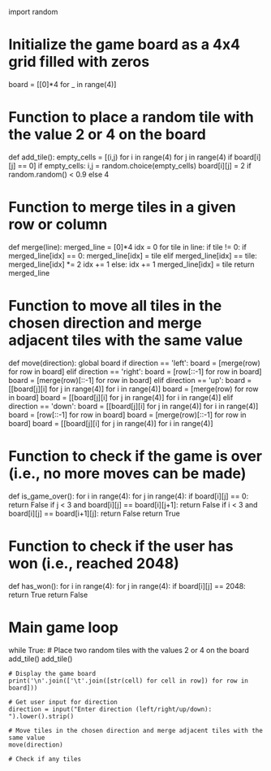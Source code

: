 import random

# Initialize the game board as a 4x4 grid filled with zeros
board = [[0]*4 for _ in range(4)]

# Function to place a random tile with the value 2 or 4 on the board
def add_tile():
    empty_cells = [(i,j) for i in range(4) for j in range(4) if board[i][j] == 0]
    if empty_cells:
        i,j = random.choice(empty_cells)
        board[i][j] = 2 if random.random() < 0.9 else 4

# Function to merge tiles in a given row or column
def merge(line):
    merged_line = [0]*4
    idx = 0
    for tile in line:
        if tile != 0:
            if merged_line[idx] == 0:
                merged_line[idx] = tile
            elif merged_line[idx] == tile:
                merged_line[idx] *= 2
                idx += 1
            else:
                idx += 1
                merged_line[idx] = tile
    return merged_line

# Function to move all tiles in the chosen direction and merge adjacent tiles with the same value
def move(direction):
    global board
    if direction == 'left':
        board = [merge(row) for row in board]
    elif direction == 'right':
        board = [row[::-1] for row in board]
        board = [merge(row)[::-1] for row in board]
    elif direction == 'up':
        board = [[board[j][i] for j in range(4)] for i in range(4)]
        board = [merge(row) for row in board]
        board = [[board[j][i] for j in range(4)] for i in range(4)]
    elif direction == 'down':
        board = [[board[j][i] for j in range(4)] for i in range(4)]
        board = [row[::-1] for row in board]
        board = [merge(row)[::-1] for row in board]
        board = [[board[j][i] for j in range(4)] for i in range(4)]

# Function to check if the game is over (i.e., no more moves can be made)
def is_game_over():
    for i in range(4):
        for j in range(4):
            if board[i][j] == 0:
                return False
            if j < 3 and board[i][j] == board[i][j+1]:
                return False
            if i < 3 and board[i][j] == board[i+1][j]:
                return False
    return True

# Function to check if the user has won (i.e., reached 2048)
def has_won():
    for i in range(4):
        for j in range(4):
            if board[i][j] == 2048:
                return True
    return False

# Main game loop
while True:
    # Place two random tiles with the values 2 or 4 on the board
    add_tile()
    add_tile()
    
    # Display the game board
    print('\n'.join(['\t'.join([str(cell) for cell in row]) for row in board]))
    
    # Get user input for direction
    direction = input("Enter direction (left/right/up/down): ").lower().strip()
    
    # Move tiles in the chosen direction and merge adjacent tiles with the same value
    move(direction)
    
    # Check if any tiles

